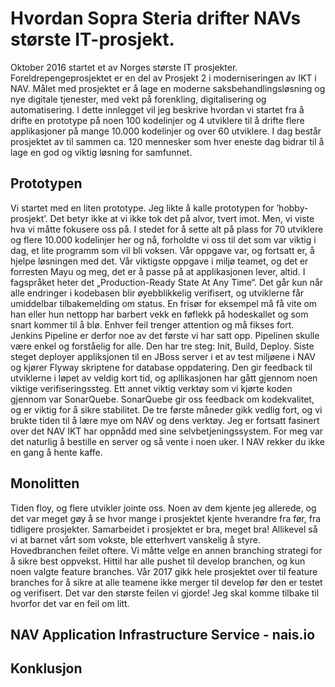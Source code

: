 # Hvordan Sopra Steria drifter NAVs største IT-prosjekt. 
Oktober 2016 startet et av Norges største IT prosjekter. Foreldrepengeprosjektet er en del av Prosjekt 2 i moderniseringen av IKT i NAV. Målet med prosjektet er å lage en moderne saksbehandlingsløsning og nye digitale tjenester, med vekt på forenkling, digitalisering og automatisering. I dette innlegget vil jeg beskrive hvordan vi startet fra å drifte en prototype på noen 100 kodelinjer og 4 utviklere til å drifte flere applikasjoner på mange 10.000 kodelinjer og over 60 utviklere. I dag består prosjektet av til sammen ca. 120 mennesker som hver eneste dag bidrar til å lage en god og viktig løsning for samfunnet.
## Prototypen
Vi startet med en liten prototype. Jeg likte å kalle prototypen for ’hobby-prosjekt’. Det betyr ikke at vi ikke tok det på alvor, tvert imot. Men, vi viste hva vi måtte fokusere oss på. I stedet for å sette alt på plass for 70 utviklere og flere 10.000 kodelinjer her og nå, forholdte vi oss til det som var viktig i dag, et lite programm som vil bli voksen. Vår oppgave var, og fortsatt er, å hjelpe løsningen med det. Vår viktigste oppgave i miljø teamet, og det er forresten Mayu og meg, det er å passe på at applikasjonen lever, altid. I fagspråket heter det „Production-Ready State At Any Time“. Det går kun når alle endringer i kodebasen blir øyebblikkelig verifisert, og utviklerne får umiddelbar tilbakemelding om status. En frisør for eksempel må få vite om han eller hun nettopp har barbert vekk en føflekk på hodeskallet og som snart kommer til å blø. Enhver feil trenger attention og må fikses fort. 
Jenkins Pipeline er derfor noe av det første vi har satt opp. Pipelinen skulle være enkel og forståelig for alle. Den har tre steg: Init, Build, Deploy. Siste steget deployer appliksjonen til en JBoss server i et av test miljøene i NAV og kjører Flyway skriptene for database oppdatering. Den gir feedback til utviklerne i løpet av veldig kort tid, og apllikasjonen har gått gjennom noen viktige verifiseringssteg. Ett annet viktig verktøy som vi kjørte koden gjennom var SonarQuebe. SonarQuebe gir oss feedback om kodekvalitet, og er viktig for å sikre stabilitet.
De tre første måneder gikk vedlig fort, og vi brukte tiden til å lære mye om NAV og dens verktøy. Jeg er fortsatt fasinert over det NAV IKT har oppnådd med sine selvbetjeningssystem. For meg var det naturlig å bestille en server og så vente i noen uker. I NAV rekker du ikke en gang å hente kaffe. 
## Monolitten
Tiden floy, og flere utvikler jointe oss. Noen av dem kjente jeg allerede, og det var meget gøy å se hvor mange i prosjektet kjente hverandre fra før, fra tidligere prosjekter. Samarbeidet i prosjektet er bra, meget bra! Allikevel så vi at barnet vårt som vokste, ble etterhvert vanskelig å styre. Hovedbranchen feilet oftere. Vi måtte velge en annen branching strategi for å sikre best oppvekst. Hittil har alle pushet til develop branchen, og kun noen valgte feature branches. Vår 2017 gikk hele prosjektet over til feature branches for å sikre at alle teamene ikke merger til develop før den er testet og verifisert. Det var den største feilen vi gjorde! Jeg skal komme tilbake til hvorfor det var en feil om litt.
 
## NAV Application Infrastructure Service - nais.io
## Konklusjon
